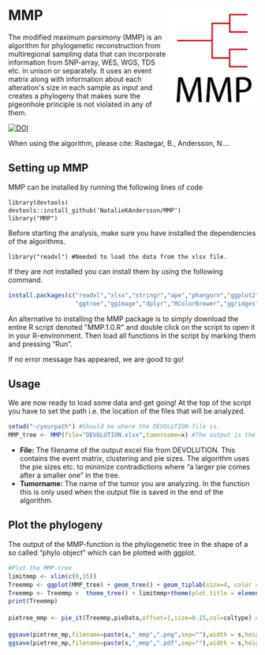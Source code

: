 # MMP <img src="https://github.com/NatalieKAndersson/MMP/blob/main/Images/MMP_logo.PNG" align = "right" width="180"/>

The modified maximum parsimony (MMP) is an algorithm for phylogenetic reconstruction from multiregional sampling data that can incorporate information from SNP-array, WES, WGS, TDS etc. in unison or separately. It uses an event matrix along with information about each alteration's size in each sample as input and creates a phylogeny that makes sure the pigeonhole principle is not violated in any of them.

<a href="https://zenodo.org/badge/latestdoi/297145258"><img src="https://zenodo.org/badge/297145258.svg" alt="DOI"></a>

When using the algorithm, please cite: Rastegar, B., Andersson, N....

## Setting up MMP

MMP can be installed by running the following lines of code

```
library(devtools)
devtools::install_github('NatalieKAndersson/MMP')
library("MMP")
```


Before starting the analysis, make sure you have installed the dependencies of the algorithms.

```
library("readxl") #Needed to load the data from the xlsx file.
```
If they are not installed you can install them by using the following command.

```R
install.packages(c("readxl","xlsx","stringr","ape","phangorn","ggplot2",
                   "ggtree","ggimage","dplyr","RColorBrewer","ggridges","cowplot","dbscan"))
```


An alternative to installing the MMP package is to simply download the entire R script denoted "MMP.1.0.R" and double click on the script to open it in your R-environment. Then load all functions in the script by marking them and pressing “Run”.

If no error message has appeared, we are good to go!

## Usage
We are now ready to load some data and get going! At the top of the script you have to set the path i.e. the location of the files that will be analyzed.
```R
setwd("~/yourpath") #Should be where the DEVOLUTION-file is.
MMP_tree <- MMP(file="DEVOLUTION.xlsx",tumorname=x) #The output is the tree object.
```
- **File:** The filename of the output excel file from DEVOLUTION. This contains the event matrix, clustering and pie sizes. The algorithm uses the pie sizes etc. to minimize contradictions where “a larger pie comes after a smaller one” in the tree.
- **Tumorname:** The name of the tumor you are analyzing. In the function this is only used when the output file is saved in the end of the algorithm.

## Plot the phylogeny
The output of the MMP-function is the phylogenetic tree in the shape of a so called “phylo object” which can be plotted with ggplot.

```R
#Plot the MMP-tree
limitmmp <- xlim(c(0,15))
Treemmp <- ggplot(MMP_tree) + geom_tree() + geom_tiplab(size=4, color = "black") #vjust -0.7.+ geom_treescale(width = 1)
Treemmp <- Treemmp +  theme_tree() + limitmmp+theme(plot.title = element_text(hjust = 0.5, size = (14), color = "black"))
print(Treemmp)

pietree_mmp <- pie_it(Treemmp,pieData,offset=1,size=0.15,col=coltype) #Adds pie charts to the tree. 0.21. Used 0.17 lately.

ggsave(pietree_mp,filename=paste(x,"_mmp",".png",sep=""),width = s,height = s) #Saving the image.
ggsave(pietree_mp,filename=paste(x,"_mmp",".pdf",sep=""),width = s,height = s) #Saving the image.
```
